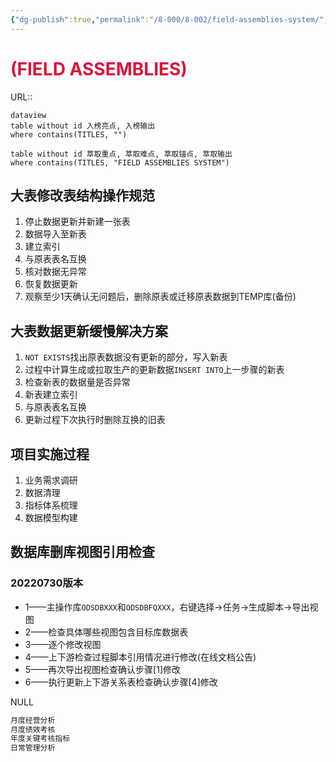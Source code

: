 ```yaml
---
{"dg-publish":true,"permalink":"/8-000/8-002/field-assemblies-system/","dgHomeLink":true,"dgPassFrontmatter":false}
---
```



# <font color=#DC143C>(FIELD ASSEMBLIES)</font>
URL:: 

```
dataview
table without id 入榜亮点, 入榜输出
where contains(TITLES, "")
```

```dataview
table without id 萃取重点, 萃取难点, 萃取锚点, 萃取输出
where contains(TITLES, "FIELD ASSEMBLIES SYSTEM")
```

## 大表修改表结构操作规范
1. 停止数据更新并新建一张表
2. 数据导入至新表
3. 建立索引
4. 与原表表名互换
5. 核对数据无异常
6. 恢复数据更新
7. 观察至少1天确认无问题后，删除原表或迁移原表数据到TEMP库(备份)

## 大表数据更新缓慢解决方案
1. `NOT EXISTS`找出原表数据没有更新的部分，写入新表
2. 过程中计算生成或拉取生产的更新数据`INSERT INTO`上一步骤的新表
3. 检查新表的数据量是否异常
4. 新表建立索引
5. 与原表表名互换
6. 更新过程下次执行时删除互换的旧表

## 项目实施过程
1. 业务需求调研
2. 数据清理
3. 指标体系梳理
4. 数据模型构建

## 数据库删库视图引用检查
### 20220730版本
+ 1——主操作库`ODSDBXXX`和`ODSDBFQXXX`，右键选择→任务→生成脚本→导出视图
+ 2——检查具体哪些视图包含目标库数据表
+ 3——逐个修改视图
+ 4——上下游检查过程脚本引用情况进行修改(在线文档公告)
+ 5——再次导出视图检查确认步骤[1]修改
+ 6——执行更新上下游关系表检查确认步骤[4]修改











NULL
```SQL
月度经营分析
月度绩效考核
年度关键考核指标
日常管理分析
```